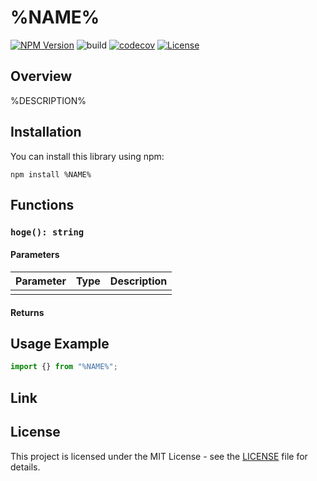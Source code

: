 # %NAME%

[![NPM Version](https://img.shields.io/npm/v/%NAME%?logo=npm)](https://www.npmjs.com/package/%NAME%)
![build](https://github.com/%AUTHOR%/%NAME%/workflows/Build/badge.svg)
[![codecov](https://codecov.io/gh/%AUTHOR%/%NAME%/graph/badge.svg?token=RHP9TB2F51)](https://codecov.io/gh/%AUTHOR%/%NAME%)
[![License](https://img.shields.io/badge/license-MIT-blue.svg)](https://opensource.org/licenses/MIT)

## Overview

%DESCRIPTION%

## Installation

You can install this library using npm:

```shell
npm install %NAME%
```

## Functions

### `hoge(): string`

#### Parameters

| Parameter | Type | Description |
| --------- | ---- | ----------- |
|           |      |             |

#### Returns

## Usage Example

```ts
import {} from "%NAME%";
```

## Link

## License

This project is licensed under the MIT License - see the [LICENSE](LICENSE) file for details.
